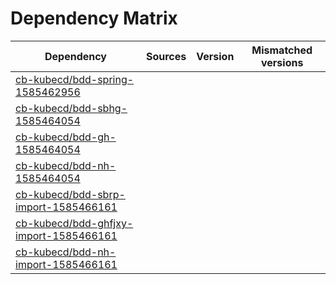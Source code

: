 # Dependency Matrix

Dependency | Sources | Version | Mismatched versions
---------- | ------- | ------- | -------------------
[cb-kubecd/bdd-spring-1585462956](https://github.com/cb-kubecd/bdd-spring-1585462956.git) |  | []() | 
[cb-kubecd/bdd-sbhg-1585464054](https://github.com/cb-kubecd/bdd-sbhg-1585464054.git) |  | []() | 
[cb-kubecd/bdd-gh-1585464054](https://github.com/cb-kubecd/bdd-gh-1585464054.git) |  | []() | 
[cb-kubecd/bdd-nh-1585464054](https://github.com/cb-kubecd/bdd-nh-1585464054.git) |  | []() | 
[cb-kubecd/bdd-sbrp-import-1585466161](https://github.com/cb-kubecd/bdd-sbrp-import-1585466161.git) |  | []() | 
[cb-kubecd/bdd-ghfjxy-import-1585466161](https://github.com/cb-kubecd/bdd-ghfjxy-import-1585466161.git) |  | []() | 
[cb-kubecd/bdd-nh-import-1585466161](https://github.com/cb-kubecd/bdd-nh-import-1585466161.git) |  | []() | 
